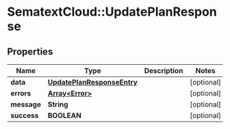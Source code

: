 # SematextCloud::UpdatePlanResponse

## Properties

| Name        | Type                                                      | Description | Notes      |
| ----------- | --------------------------------------------------------- | ----------- | ---------- |
| **data**    | [**UpdatePlanResponseEntry**](UpdatePlanResponseEntry.md) |             | [optional] |
| **errors**  | [**Array&lt;Error&gt;**](Error.md)                        |             | [optional] |
| **message** | **String**                                                |             | [optional] |
| **success** | **BOOLEAN**                                               |             | [optional] |
